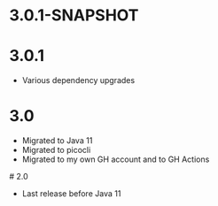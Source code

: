 # 3.0.1-SNAPSHOT

# 3.0.1
* Various dependency upgrades

# 3.0
* Migrated to Java 11
* Migrated to picocli
* Migrated to my own GH account and to GH Actions

# 2.0 
* Last release before Java 11
